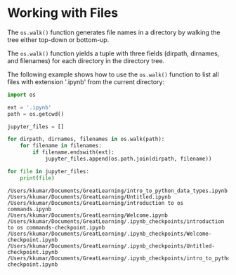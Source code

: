 # Working with Files

The ``os.walk()`` function generates file names in a directory by walking the tree either top-down or bottom-up. 

The ``os.walk()`` function yields a tuple with three fields (dirpath, dirnames, and filenames) for each directory in the directory tree.

The following example shows how to use the ``os.walk()`` function to list all files with extension '.ipynb' from the current directory:


```python
import os

ext = '.ipynb'
path = os.getcwd()

jupyter_files = []

for dirpath, dirnames, filenames in os.walk(path):
    for filename in filenames:
        if filename.endswith(ext):
            jupyter_files.append(os.path.join(dirpath, filename))

for file in jupyter_files:
    print(file)
```

    /Users/kkumar/Documents/GreatLearning/intro_to_python_data_types.ipynb
    /Users/kkumar/Documents/GreatLearning/Untitled.ipynb
    /Users/kkumar/Documents/GreatLearning/introduction to os commands.ipynb
    /Users/kkumar/Documents/GreatLearning/Welcome.ipynb
    /Users/kkumar/Documents/GreatLearning/.ipynb_checkpoints/introduction to os commands-checkpoint.ipynb
    /Users/kkumar/Documents/GreatLearning/.ipynb_checkpoints/Welcome-checkpoint.ipynb
    /Users/kkumar/Documents/GreatLearning/.ipynb_checkpoints/Untitled-checkpoint.ipynb
    /Users/kkumar/Documents/GreatLearning/.ipynb_checkpoints/intro_to_python_data_types-checkpoint.ipynb



```python

```
